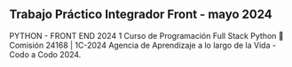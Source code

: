 Trabajo Práctico Integrador Front - mayo 2024
---------------------------------------------
PYTHON - FRONT END 2024 1
Curso de Programación Full Stack Python 🐍
Comisión 24168 | 1C-2024
Agencia de Aprendizaje a lo largo de la Vida - Codo a Codo 2024.

